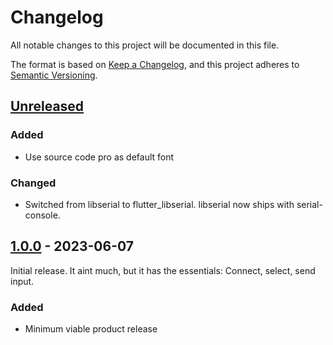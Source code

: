 # Changelog
All notable changes to this project will be documented in this file.

The format is based on [Keep a Changelog](https://keepachangelog.com/en/1.1.0/),
and this project adheres to [Semantic Versioning](https://semver.org/spec/v2.0.0.html).

## [Unreleased]
### Added
- Use source code pro as default font

### Changed
- Switched from libserial to flutter\_libserial. libserial now ships with serial-console.

## [1.0.0] - 2023-06-07

Initial release. It aint much, but it has the essentials: Connect, select, send input.
### Added
- Minimum viable product release

[Unreleased]: https://github.com/maltevesper/serialconsole/compare/1.0.0...HEAD
[1.0.0]: https://github.com/maltevesper/serialconsole/releases/tag/1.0.0